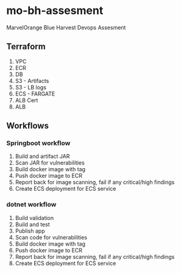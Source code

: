 # mo-bh-assesment

MarvelOrange Blue Harvest Devops Assesment

## Terraform

1. VPC
2. ECR
3. DB
4. S3 - Artifacts
5. S3 - LB logs
6. ECS - FARGATE
7. ALB Cert
8. ALB

## Workflows

### Springboot workflow

1. Build and artifact JAR
2. Scan JAR for vulnerabilities
3. Build docker image with tag
4. Push docker image to ECR
5. Report back for image scanning, fail if any critical/high findings
6. Create ECS deployment for ECS service

### dotnet workflow

1. Build validation
2. Build and test
3. Publish app
4. Scan code for vulnerabilities
5. Build docker image with tag
6. Push docker image to ECR
7. Report back for image scanning, fail if any critical/high findings
8. Create ECS deployment for ECS service

